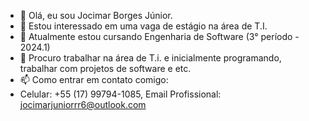 - 👋 Olá, eu sou Jocimar Borges Júnior.
- 👀 Estou interessado em uma vaga de estágio na área de T.I.
- 🌱 Atualmente estou cursando Engenharia de Software (3° período - 2024.1)
- 💞️ Procuro trabalhar na área de T.i. e inicialmente programando, trabalhar com projetos de software e etc.
- 📫 Como entrar em contato comigo:
- Celular: +55 (17) 99794-1085, Email Profissional: jocimarjuniorrr6@outlook.com
